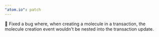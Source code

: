 ```yaml
---
"atom.io": patch
---
```


🐛 Fixed a bug where, when creating a molecule in a transaction, the molecule creation event wouldn't be nested into the transaction update.

